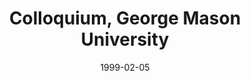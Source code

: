 ---
title: "Colloquium, George Mason University"
collection: talks
type: "Colloquium" 
permalink: /talks/1999talk3
venue: "Fairfax, VA"
date: 1999-02-05
location: "Fairfax, VA"
---